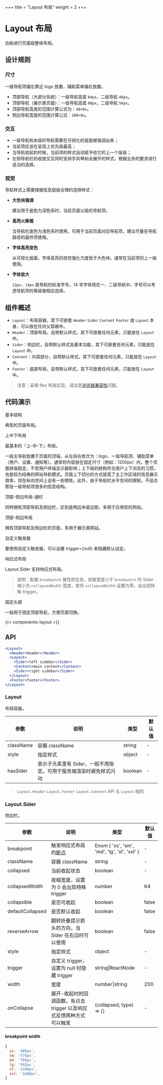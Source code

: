 +++
title = "Layout 布局"
weight = 2
+++

# Layout 布局

协助进行页面级整体布局。

## 设计规则

### 尺寸

一级导航项偏左靠近 logo 放置，辅助菜单偏右放置。

- 顶部导航（大部分系统）：一级导航高度 `64px`，二级导航 `48px`。
- 顶部导航（展示类页面）：一级导航高度 `80px`，二级导航 `56px`。
- 顶部导航高度的范围计算公式为：`48+8n`。
- 侧边导航宽度的范围计算公式：`200+8n`。

### 交互

- 一级导航和末级的导航需要在可视化的层面被强调出来；
- 当前项应该在呈现上优先级最高；
- 当导航收起的时候，当前项的样式自动赋予给它的上一个层级；
- 左侧导航栏的收放交互同时支持手风琴和全展开的样式，根据业务的要求进行适当的选择。

### 视觉

导航样式上需要根据信息层级合理的选择样式：

- **大色块强调**

  建议用于底色为深色系时，当前页面父级的导航项。

- **高亮火柴棍**

  当导航栏底色为浅色系时使用，可用于当前页面对应导航项，建议尽量在导航路径的最终项使用。

- **字体高亮变色**

  从可视化层面，字体高亮的视觉强化力度低于大色块，通常在当前项的上一级使用。

- **字体放大**

  `12px`、`14px` 是导航的标准字号，14 号字体用在一、二级导航中。字号可以考虑导航项的等级做相应选择。

## 组件概述

- `Layout`：布局容器，其下可嵌套 `Header` `Sider` `Content` `Footer` 或 `Layout` 本身，可以放在任何父容器中。
- `Header`：顶部布局，自带默认样式，其下可嵌套任何元素，只能放在 `Layout` 中。
- `Sider`：侧边栏，自带默认样式及基本功能，其下可嵌套任何元素，只能放在 `Layout` 中。
- `Content`：内容部分，自带默认样式，其下可嵌套任何元素，只能放在 `Layout` 中。
- `Footer`：底部布局，自带默认样式，其下可嵌套任何元素，只能放在 `Layout` 中。

> 注意：采用 flex 布局实现，请注意[浏览器兼容性](http://caniuse.com/#search=flex)问题。

## 代码演示
<div class="c7n-row">
    <div class="c7n-row-12">
        <section class="code-box" id="components-layout-demo-basic">
            <section class="code-box-demo"><div id="layout-basic"></div></section>
            <section class="code-box-meta">
                <div class="code-box-title"><a>基本结构</a></div>
                <div>
                    <p>典型的页面布局。</p>
                </div>
            </section>
        </section>
        <section class="code-box" id="components-layout-demo-top">
            <section class="code-box-demo"><div id="layout-top"></div></section>
            <section class="code-box-meta">
                <div class="code-box-title"><a>上中下布局</a></div>
                <div>
                    <p>最基本的『上-中-下』布局。</p>
                    <p>一般主导航放置于页面的顶端，从左自右依次为：logo、一级导航项、辅助菜单（用户、设置、通知等）。通常将内容放在固定尺寸（例如：1200px）内，整个页面排版稳定，不受用户终端显示器影响；上下级的结构符合用户上下浏览的习惯，也是较为经典的网站导航模式。页面上下切分的方式提高了主工作区域的信息展示效率，但在纵向空间上会有一些牺牲。此外，由于导航栏水平空间的限制，不适合那些一级导航项很多的信息结构。</p>
                </div>
            </section>
        </section>
        <section class="code-box" id="components-layout-demo-top-side-2">
            <section class="code-box-demo"><div id="layout-top-side-menu"></div></section>
            <section class="code-box-meta">
                <div class="code-box-title"><a>顶部-侧边布局-通栏</a></div>
                <div>
                    <p>同样拥有顶部导航及侧边栏，区别是两边未留边距，多用于应用型的网站。</p>
                </div>
            </section>
        </section>
        <section class="code-box" id="components-layout-demo-side">
            <section class="code-box-demo"><div id="layout-top-side"></div></section>
            <section class="code-box-meta">
                <div class="code-box-title"><a>顶部-侧边布局</a></div>
                <div>
                    <p>拥有顶部导航及侧边栏的页面，多用于展示类网站。</p>
                </div>
            </section>
        </section>
        <section class="code-box" id="components-layout-demo-custom-trigger">
            <section class="code-box-demo"><div id="layout-trigger"></div></section>
            <section class="code-box-meta">
                <div class="code-box-title"><a>自定义触发器</a></div>
                <div>
                    <p>要使用自定义触发器，可以设置 trigger={null} 来隐藏默认设定。</p>
                </div>
            </section>
        </section>
        <section class="code-box" id="components-layout-demo-responsive">
            <section class="code-box-demo"><div id="layout-responsive"></div></section>
            <section class="code-box-meta">
                <div class="code-box-title"><a>响应式布局</a></div>
                <div>
                    <p>Layout.Sider 支持响应式布局。</p>
                    <blockquote><p>说明：配置 <code>breakpoint</code> 属性即生效，视窗宽度小于 <code>breakpoint</code> 时 Sider 缩小为 <code>collapsedWidth</code> 宽度，若将 <code>collapsedWidth</code> 设置为零，会出现特殊 trigger。</p></blockquote>
                </div>
            </section>
        </section>
        <section class="code-box" id="components-layout-demo-fixed">
            <section class="code-box-demo"><div id="layout-fixed"></div></section>
            <section class="code-box-meta">
                <div class="code-box-title"><a>固定头部</a></div>
                <div>
                    <p>一般用于固定顶部导航，方便页面切换。</p>
                </div>
            </section>
        </section>
    </div>
</div>

{{< components-layout >}}

## API

```jsx
<Layout>
  <Header>header</Header>
  <Layout>
    <Sider>left sidebar</Sider>
    <Content>main content</Content>
    <Sider>right sidebar</Sider>
  </Layout>
  <Footer>footer</Footer>
</Layout>
```

### Layout

布局容器。

| 参数 | 说明 | 类型 | 默认值 |
| --- | --- | --- | --- |
| className | 容器 className | string | - |
| style | 指定样式 | object | - |
| hasSider | 表示子元素里有 Sider，一般不用指定。可用于服务端渲染时避免样式闪动 | boolean | - |

> `Layout.Header` `Layout.Footer` `Layout.Content` API 与 `Layout` 相同

### Layout.Sider

侧边栏。

| 参数 | 说明 | 类型 | 默认值 |
| --- | --- | --- | --- |
| breakpoint | 触发响应式布局的[断点](../grid#api) | Enum { 'xs', 'sm', 'md', 'lg', 'xl', 'xxl' } | - |
| className | 容器 className | string | - |
| collapsed | 当前收起状态 | boolean | - |
| collapsedWidth | 收缩宽度，设置为 0 会出现特殊 trigger | number | 64 |
| collapsible | 是否可收起 | boolean | false |
| defaultCollapsed | 是否默认收起 | boolean | false |
| reverseArrow | 翻转折叠提示箭头的方向，当 Sider 在右边时可以使用 | boolean | false |
| style | 指定样式 | object | - |
| trigger | 自定义 trigger，设置为 null 时隐藏 trigger | string\|ReactNode | - |
| width | 宽度 | number\|string | 200 |
| onCollapse | 展开-收起时的回调函数，有点击 trigger 以及响应式反馈两种方式可以触发 | (collapsed, type) => {} | - |

#### breakpoint width

```js
{
  xs: '480px',
  sm: '576px',
  md: '768px',
  lg: '992px',
  xl: '1200px',
  xxl: '1600px',
}
```